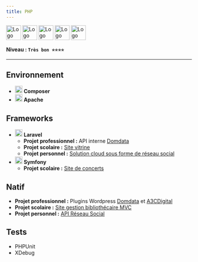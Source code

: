 ```yaml
---
title: PHP
---
```


<img alt="Logo de PHP" src="https://cdn.jsdelivr.net/gh/devicons/devicon/icons/php/php-original.svg" width="40" />
<img alt="Logo de Composer" src="https://cdn.jsdelivr.net/gh/devicons/devicon/icons/composer/composer-original.svg" width="40" />
<img alt="Logo de Apache" src="https://cdn.jsdelivr.net/gh/devicons/devicon/icons/apache/apache-original.svg" width="40" />
<img alt="Logo de Laravel" src="https://cdn.jsdelivr.net/gh/devicons/devicon/icons/laravel/laravel-original.svg" width="40" />
<img alt="Logo de Symfony" src="https://cdn.jsdelivr.net/gh/devicons/devicon/icons/symfony/symfony-original.svg" width="40" />

**Niveau : `Très bon ⭐⭐⭐⭐`**

---

## Environnement

-   <img alt="Logo de Composer" src="https://cdn.jsdelivr.net/gh/devicons/devicon/icons/composer/composer-original.svg" width="20" /> **Composer**
-   <img alt="Logo de Apache" src="https://cdn.jsdelivr.net/gh/devicons/devicon/icons/apache/apache-original.svg" width="20" /> **Apache**

## Frameworks

-   <img alt="Logo de Laravel" src="https://cdn.jsdelivr.net/gh/devicons/devicon/icons/laravel/laravel-original.svg" width="20" /> **Laravel**
    -   **Projet professionnel :** API interne [Domdata](../../../03-experiences/03-domdata/index.md)
    -   **Projet scolaire :** [Site vitrine](../../../02-academic/01-master-eisi/projects.md#-conception-dune-méthodologie-de-travail-et-dune-stratégie-marketing)
    -   **Projet personnel :** [Solution cloud sous forme de réseau social](../../../05-projects/05-smile.md)
-   <img alt="Logo de Symfony" src="https://cdn.jsdelivr.net/gh/devicons/devicon/icons/symfony/symfony-original.svg" width="20" /> **Symfony**
    -   **Projet scolaire :** [Site de concerts](../../../02-academic/02-licence-apidae/projects.md#-développement-dun-site-web-de-concerts)

## Natif

-   **Projet professionnel :** Plugins Wordpress [Domdata](../../../03-experiences/03-domdata/index.md) et [A3CDigital](../../../03-experiences/04-a3cdigital/index.md)
-   **Projet scolaire :** [Site gestion bibliothécaire MVC](../../../02-academic/03-dut-informatique/projects.md#️-développement-dune-boutique-en-ligne-de-livre)
-   **Projet personnel :** [API Réseau Social](../../../05-projects/04-birds.md)

## Tests

-   PHPUnit
-   XDebug
